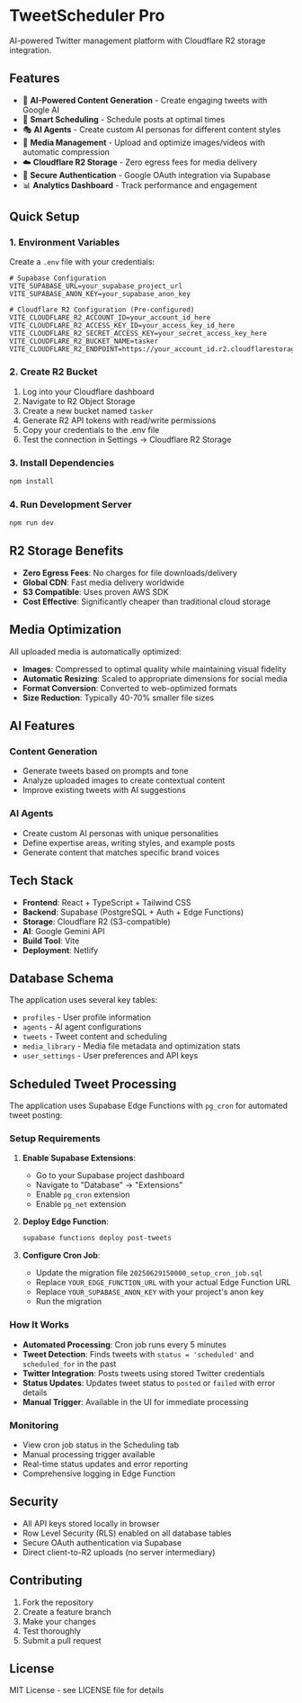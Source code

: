 # TweetScheduler Pro

AI-powered Twitter management platform with Cloudflare R2 storage integration.

## Features

- 🤖 **AI-Powered Content Generation** - Create engaging tweets with Google AI
- 📅 **Smart Scheduling** - Schedule posts at optimal times
- 🎭 **AI Agents** - Create custom AI personas for different content styles
- 📸 **Media Management** - Upload and optimize images/videos with automatic compression
- ☁️ **Cloudflare R2 Storage** - Zero egress fees for media delivery
- 🔐 **Secure Authentication** - Google OAuth integration via Supabase
- 📊 **Analytics Dashboard** - Track performance and engagement

## Quick Setup

### 1. Environment Variables

Create a `.env` file with your credentials:

```env
# Supabase Configuration
VITE_SUPABASE_URL=your_supabase_project_url
VITE_SUPABASE_ANON_KEY=your_supabase_anon_key

# Cloudflare R2 Configuration (Pre-configured)
VITE_CLOUDFLARE_R2_ACCOUNT_ID=your_account_id_here
VITE_CLOUDFLARE_R2_ACCESS_KEY_ID=your_access_key_id_here
VITE_CLOUDFLARE_R2_SECRET_ACCESS_KEY=your_secret_access_key_here
VITE_CLOUDFLARE_R2_BUCKET_NAME=tasker
VITE_CLOUDFLARE_R2_ENDPOINT=https://your_account_id.r2.cloudflarestorage.com
```

### 2. Create R2 Bucket

1. Log into your Cloudflare dashboard
2. Navigate to R2 Object Storage
3. Create a new bucket named `tasker`
4. Generate R2 API tokens with read/write permissions
5. Copy your credentials to the .env file
6. Test the connection in Settings → Cloudflare R2 Storage

### 3. Install Dependencies

```bash
npm install
```

### 4. Run Development Server

```bash
npm run dev
```

## R2 Storage Benefits

- **Zero Egress Fees**: No charges for file downloads/delivery
- **Global CDN**: Fast media delivery worldwide
- **S3 Compatible**: Uses proven AWS SDK
- **Cost Effective**: Significantly cheaper than traditional cloud storage

## Media Optimization

All uploaded media is automatically optimized:

- **Images**: Compressed to optimal quality while maintaining visual fidelity
- **Automatic Resizing**: Scaled to appropriate dimensions for social media
- **Format Conversion**: Converted to web-optimized formats
- **Size Reduction**: Typically 40-70% smaller file sizes

## AI Features

### Content Generation
- Generate tweets based on prompts and tone
- Analyze uploaded images to create contextual content
- Improve existing tweets with AI suggestions

### AI Agents
- Create custom AI personas with unique personalities
- Define expertise areas, writing styles, and example posts
- Generate content that matches specific brand voices

## Tech Stack

- **Frontend**: React + TypeScript + Tailwind CSS
- **Backend**: Supabase (PostgreSQL + Auth + Edge Functions)
- **Storage**: Cloudflare R2 (S3-compatible)
- **AI**: Google Gemini API
- **Build Tool**: Vite
- **Deployment**: Netlify

## Database Schema

The application uses several key tables:

- `profiles` - User profile information
- `agents` - AI agent configurations
- `tweets` - Tweet content and scheduling
- `media_library` - Media file metadata and optimization stats
- `user_settings` - User preferences and API keys

## Scheduled Tweet Processing

The application uses Supabase Edge Functions with `pg_cron` for automated tweet posting:

### Setup Requirements

1. **Enable Supabase Extensions**:
   - Go to your Supabase project dashboard
   - Navigate to "Database" → "Extensions"
   - Enable `pg_cron` extension
   - Enable `pg_net` extension

2. **Deploy Edge Function**:
   ```bash
   supabase functions deploy post-tweets
   ```

3. **Configure Cron Job**:
   - Update the migration file `20250629150000_setup_cron_job.sql`
   - Replace `YOUR_EDGE_FUNCTION_URL` with your actual Edge Function URL
   - Replace `YOUR_SUPABASE_ANON_KEY` with your project's anon key
   - Run the migration

### How It Works

- **Automated Processing**: Cron job runs every 5 minutes
- **Tweet Detection**: Finds tweets with `status = 'scheduled'` and `scheduled_for` in the past
- **Twitter Integration**: Posts tweets using stored Twitter credentials
- **Status Updates**: Updates tweet status to `posted` or `failed` with error details
- **Manual Trigger**: Available in the UI for immediate processing

### Monitoring

- View cron job status in the Scheduling tab
- Manual processing trigger available
- Real-time status updates and error reporting
- Comprehensive logging in Edge Function

## Security

- All API keys stored locally in browser
- Row Level Security (RLS) enabled on all database tables
- Secure OAuth authentication via Supabase
- Direct client-to-R2 uploads (no server intermediary)

## Contributing

1. Fork the repository
2. Create a feature branch
3. Make your changes
4. Test thoroughly
5. Submit a pull request

## License

MIT License - see LICENSE file for details